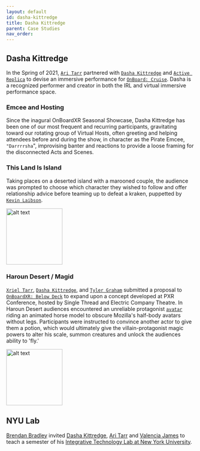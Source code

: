 ```yaml
---
layout: default
id: dasha-kittredge
title: Dasha Kittredge
parent: Case Studies
nav_order: 
---
```


## Dasha Kittredge
In the Spring of 2021, [`Ari Tarr`](./ari-tarr.md) partnered with [`Dasha Kittredge`](./dasha-kittredge.md) and [`Active Replica`]() to devise an immersive performance for [`OnBoard: Cruise`](./obxr-cruise.md). Dasha is a recognized performer and creator in both the IRL and virtual immersive performance space.

### Emcee and Hosting
Since the inagural OnBoardXR Seasonal Showcase, Dasha Kittredge has been one of our most frequent and recurring participants, gravitating toward our rotating group of Virtual Hosts, often greeting and helping attendees before and during the show, in character as the Pirate Emcee, `"Darrrrsha`", improvising banter and reactions to provide a loose framing for the disconnected Acts and Scenes. 

### This Land Is Island
Taking places on a deserted island with a marooned couple, the audience was prompted to choose which character they wished to follow and offer relationship advice before teaming up to defeat a kraken, puppetted by [`Kevin Laibson`](./jettison.md). 

<img src="https://futurestages.github.io/OnBoardXR_Landing_Page/static/media/show.thisland.png" alt="alt text" title="This Land Is Island" width="150"/>

### Haroun Desert / Magid
[`Xriel Tarr`](), [`Dasha Kittredge`](), and [`Tyler Graham`]() submitted a proposal to [`OnBoardXR: Below Deck`](./obxr-below-deck.md) to expand upon a concept developed at PXR Conference, hosted by Single Thread and Electric Company Theatre. In Haroun Desert audiences encountered an unreliable protagonist [`avatar`](./glossary-avatar.md) riding an animated horse model to obscure Mozilla's half-body avatars without legs. Participants were instructed to convince another actor to give them a potion, which would ultimately give the villain-protagonist magic powers to alter his scale, summon creatures and unlock the audiences ability to 'fly.'  

<img src="https://futurestages.github.io/OnBoardXR_Landing_Page/static/media/show.haroundesert.gif" alt="alt text" title="Haroun Desert" width="150"/>

## NYU Lab
[Brendan Bradley](./future-stages.md) invited [Dasha Kittredge](./dasha-kittredge.md), [Ari Tarr](./ari-tarr) and [Valencia James](./volumetric.md) to teach a semester of his [Integrative Technology Lab at New York University](./nyu-lab.md). 
